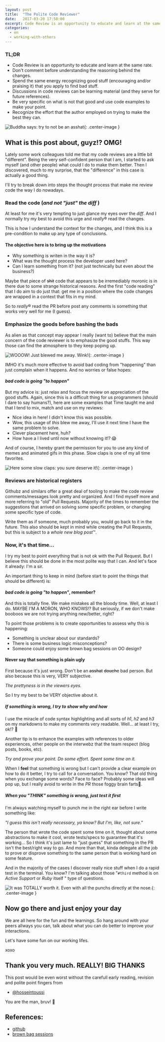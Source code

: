 ```yaml
---
layout: post
title:  "The Polite Code Reviewer"
date:   2017-03-20 17:50:00
excerpt: Code Review is an opportunity to educate and learn at the same rate.
categories:
  - en
  - working-with-others
---
```


### TL;DR

 - Code Review is an opportunity to educate
and learn at the same rate.
 - Don't comment before understanding the reasoning behind the changes.
 - Spend the same energy recognizing good stuff
(encouraging and/or praising it)
that you apply to find bad stuff.
 - Discussions in code reviews can be learning material
(and they serve for future references).
 - Be very specific on what is not that good and
use code examples to make your point.
 - Recognize the effort that the author employed
on trying to make the best they can.

![Buddha says: try to not be an asshat](/images/polite-code-reviewer/buddha-try-to-not-be-an-asshat.jpg){: .center-image }

## What is this post about, guyz!? OMG!

Lately some work colleagues told me
that my code reviews are a little bit "different".
Being the very self-confident person that I am,
I started to ask myself (and other people)
what could I do to make them better.
Then I discovered,
much to my surprise,
that the "difference" in this case is actually a good thing.

I'll try to break down into steps
the thought process that make me review code
the way I do nowadays.

### Read the code (_and not "just" the diff_ )

At least for me it's very tempting to just glance my eyes over the _diff_.
And I normally try my best to avoid this urge
and *really*® read the changes.

This is how I understand the context for the changes,
and I think this is a pre-condition
to make up any type of conclusions.

#### The objective here is to bring up the motivations

 - Why something is writen in the way it is?
 - What was the thought process the developer used here?
 - Can I learn something from it?
  (not just technically but even about the business?)

Maybe that piece of ~~shit~~ code
that appears to be irremediably moronic
is in there due to some strange historical reasons.
And the first "code reading" that I do
aim to do just that:
get me in a position where the code changes
are wrapped in a context that fits in my mind.

So to *really*® read the PR before post any comments
is something that works very well for me (I guess).

### Emphasize the goods before bashing the bads

As alien as that concept may appear I really (want to) believe that
the main concern of the code reviewer is to emphasize the good stuffs.
This way those can find the atmosphere to they keep poping up.

![WOOOW! Just blewed me away. Wink!](/images/polite-code-reviewer/wow-wink.gif){: .center-image }

IMHO it's much more effective to avoid bad coding from "happening"
than just complain when it happens.
And no worries or false hopes:

#### _bad code is going "to happen"_

But my advice is: just relax
and focus the review on appreciation of the good stuffs.
Again, since this is a difficult thing for us programmers
(should I dare to say humans?),
here are some examples that Time taught me
and that I tend to mix, match and use on my reviews:

 - Nice idea in here! I didn't know this was possible.
 - Wow, this usage of _this_ blew me away,
I'll use it next time I have the same problem to solve.
 - Clever placement here, huh?
 - How have a I lived until now without knowing it!? 😱

And of course, I hereby grant the permission
for you to use any kind of memes and animated gifs in this phase.
Slow claps is one of my all time favorites.

![Here some slow claps: you sure deserve it!](/images/polite-code-reviewer/slow-claps.gif){: .center-image }

### Reviews are historical registers

Githubz and similars offer a great deal of tooling
to make the code review comments/messages look pretty and organized.
And I find myself more and more referring to "old" Pull Requests.
Majority of the times to remember the suggestions
that arrived on solving some specific problem,
or changing some specific type of code.

Write them as if someone,
much probably you,
would go back to it in the future.
This also should be kept in mind
while creating the Pull Requests,
but this is subject to a _whole new blog post_™.

### Now, it's that time...

I try my best to point everything
that is not ok with the Pull Request.
But I believe this should be done in the
most polite way that I can.
And let's face it already: I'm a sir.

An important thing to keep in mind
(before start to point the things that should be different)
is:

#### _bad code **is going "to happen"**_, remember?

And this is totally fine.
We make mistakes all the bloody time.
Well, at least I do.
MAYBE I'M A MORON, WHO KNOWS!?
But seriously, if we don't make booboos
we are not trying anything new/better, right?

To point those problems is
to create opportunities to assess why this is happening:
 - Something is unclear about our standards?
 - There is some business logic misconceptions?
 - Someone could enjoy some brown bag sessions on OO design?

#### Never say that something is plain ugly

First because it's just wrong.
Don't be an ~~asshat~~ ~~douche~~ bad person.
But also because this is very, VERY subjective.

_The prettyness is in the viewers eyes._

So I try my best to be VERY objective about it.

##### If something is wrong, I try to show why and how

I use the miracle of code syntax highlighting
and all sorts of _h1_, _h2_ and _h3_ on my markdowns
to make my comments very readable.
Well... at least I try, ok!? 😤

Another tip is to enhance the examples
with references to older experiences,
other people on the interwebz that the team respect
(blog posts, books, etc).

_Try and prove your point.
Do some effort.
Spent some time on it._

When I **feel** that something is wrong
but I can't provide a clear example on how to do it better,
I try to call for a conversation.
You know? That old thing when you
exchange some words? Face to face?
Probably some ideas will pop up,
but I really avoid to write in the _PR_ those foggy brain farts💨.

##### When you "THINK" something is wrong, just test it first

I'm always watching myself to punch me in the right ear
before I write something like:

_"I guess this isn't really necessary, ya know?
But I'm, like, not sure."_

The person that wrote the code spent some time on it,
thought about some abstractions to make it cool,
wrote tests/specs to guarantee that it's working...
So I think it's just lame to "just guess"
that something in the PR isn't the best/right way to go.
And more than that,
kinda delegate all the job to prove or disprove
something to the same person
that is working hard on some feature.

And in the majority of the cases
I discover really nice stuff when I do a rapid test in the terminal.
You know? I'm talking about those
"`#third` method is on _Active Support_ or _Ruby_ itself "
type of questions.

![It was TOTALLY worth it. Even with all the punchs directly at the nose.](/images/polite-code-reviewer/worth-it.jpg){: .center-image }

## Now go there and just enjoy your day

We are all here for the fun and the learnings.
So hang around with your peers allways you can,
talk about what you can do better
to improve your interactions.

Let's have some fun on our working lifes.

xoxo

## Thank you very much. REALLY! BIG THANKS

This post would be even worst
without the carefull early reading, revision
and polite point fingers from

 - [@hosseintoussi](https://github.com/hosseintoussi)

You are the man, bruv! 💙

## References:

 + [github](http://github.com)
 + [brown bag sessions](https://www.quora.com/What-is-a-brown-bag-session)

